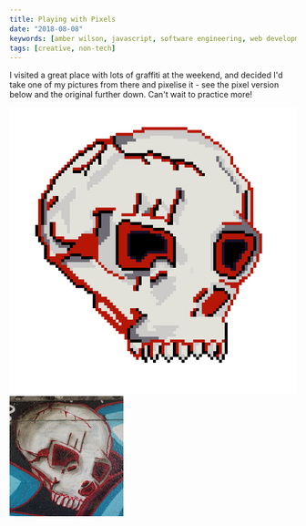 ```yaml
---
title: Playing with Pixels
date: "2018-08-08"
keywords: [amber wilson, javascript, software engineering, web development, coding, pixels, pixel art,art]
tags: [creative, non-tech]
---
```


I visited a great place with lots of graffiti at the weekend, and decided I'd take one of my pictures from there and pixelise it - see the pixel version below and the original further down. Can't wait to practice more!

![Skull pixel icon](img/skull-icon.png)
![Skull graffiti](img/skull-graffiti.png)